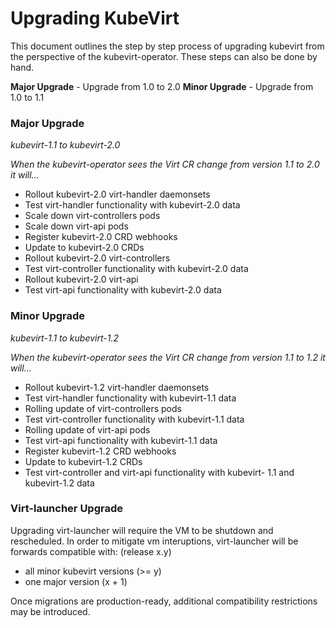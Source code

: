 # Upgrading KubeVirt

This document outlines the step by step process of upgrading kubevirt
from the perspective of the kubevirt-operator.  These steps can also
be done by hand.

**Major Upgrade** - Upgrade from 1.0 to 2.0
**Minor Upgrade** - Upgrade from 1.0 to 1.1

### Major Upgrade
*kubevirt-1.1 to kubevirt-2.0*

*When the kubevirt-operator sees the Virt CR change from version 1.1 to 2.0 it will...*
 - Rollout kubevirt-2.0 virt-handler daemonsets
 - Test virt-handler functionality with kubevirt-2.0 data
 - Scale down virt-controllers pods
 - Scale down virt-api pods
 - Register kubevirt-2.0 CRD webhooks
 - Update to kubevirt-2.0 CRDs
 - Rollout kubevirt-2.0 virt-controllers
 - Test virt-controller functionality with kubevirt-2.0 data
 - Rollout kubevirt-2.0 virt-api
 - Test virt-api functionality with kubevirt-2.0 data


### Minor Upgrade
*kubevirt-1.1 to kubevirt-1.2*

*When the kubevirt-operator sees the Virt CR change from version 1.1 to 1.2 it will…*
 - Rollout kubevirt-1.2 virt-handler daemonsets
 - Test virt-handler functionality with kubevirt-1.1 data
 - Rolling update of virt-controllers pods
 - Test virt-controller functionality with kubevirt-1.1 data
 - Rolling update of virt-api pods
 - Test virt-api functionality with kubevirt-1.1 data
 - Register kubevirt-1.2 CRD webhooks
 - Update to kubevirt-1.2 CRDs
 - Test virt-controller and virt-api functionality with kubevirt- 1.1 and kubevirt-1.2 data

### Virt-launcher Upgrade
Upgrading virt-launcher will require the VM to be shutdown and rescheduled. In
order to mitigate vm interuptions, virt-launcher will be forwards compatible
with:
(release x.y)
 - all minor kubevirt versions (>= y)
 - one major version (x + 1)

Once migrations are production-ready, additional compatibility restrictions may
be introduced.
